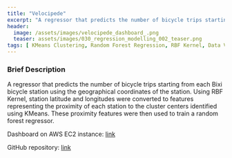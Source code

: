 ```yaml
---
title: "Velocipede"
excerpt: "A regressor that predicts the number of bicycle trips starting from each Bixi bicycle station using the geographical coordinates of the station."
header:
  image: /assets/images/velocipede_dashboard_.png
  teaser: assets/images/030_regression_modelling_002_teaser.png
tags: [ KMeans Clustering, Random Forest Regression, RBF Kernel, Data Visualization, SQL ]
---
```


### Brief Description
A regressor that predicts the number of bicycle trips starting from each Bixi bicycle station using the geographical coordinates of the station. Using RBF Kernel, station latitude and longitudes were converted to features representing the proximity of each station to the cluster centers identified using KMeans. These proximity features were then used to train a random forest regressor.

Dashboard on AWS EC2 instance: [link](http://35.183.35.168:8501)

GitHub repository: [link](https://github.com/andrewyewcy/velocipede)